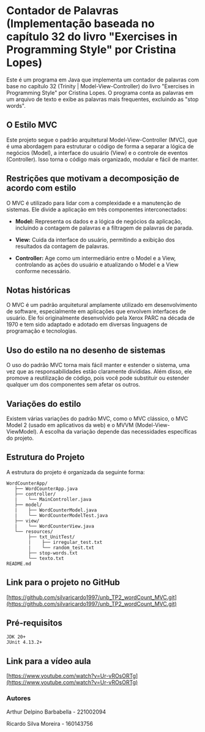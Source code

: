 # Contador de Palavras (Implementação baseada no capítulo 32 do livro "Exercises in Programming Style" por Cristina Lopes)
Este é um programa em Java que implementa um contador de palavras com base no capítulo 32 (Trinity | Model-View-Controller) do livro "Exercises in Programming Style" por Cristina Lopes. 
O programa conta as palavras em um arquivo de texto e exibe as palavras mais frequentes, excluindo as "stop words".

## O Estilo MVC
Este projeto segue o padrão arquitetural Model-View-Controller (MVC), que é uma abordagem para estruturar o código de forma a separar a lógica de negócios (Model), a interface do usuário (View) e o controle de eventos (Controller). Isso torna o código mais organizado, modular e fácil de manter.

## Restrições que motivam a decomposição de acordo com estilo
O MVC é utilizado para lidar com a complexidade e a manutenção de sistemas. Ele divide a aplicação em três componentes interconectados:

* **Model:** Representa os dados e a lógica de negócios da aplicação, incluindo a contagem de palavras e a filtragem de palavras de parada.

* **View:** Cuida da interface do usuário, permitindo a exibição dos resultados da contagem de palavras.

* **Controller:** Age como um intermediário entre o Model e a View, controlando as ações do usuário e atualizando o Model e a View conforme necessário.
  
## Notas históricas
O MVC é um padrão arquitetural amplamente utilizado em desenvolvimento de software, especialmente em aplicações que envolvem interfaces de usuário. Ele foi originalmente desenvolvido pela Xerox PARC na década de 1970 e tem sido adaptado e adotado em diversas linguagens de programação e tecnologias.

## Uso do estilo na no desenho de sistemas
O uso do padrão MVC torna mais fácil manter e estender o sistema, uma vez que as responsabilidades estão claramente divididas. Além disso, ele promove a reutilização de código, pois você pode substituir ou estender qualquer um dos componentes sem afetar os outros.
## Variações do estilo
Existem várias variações do padrão MVC, como o MVC clássico, o MVC Model 2 (usado em aplicativos da web) e o MVVM (Model-View-ViewModel). A escolha da variação depende das necessidades específicas do projeto.

## Estrutura do Projeto
A estrutura do projeto é organizada da seguinte forma:
```
WordCounterApp/
   ├── WordCounterApp.java
   ├── controller/
   |    └── MainController.java
   ├── model/
   |    ├── WordCounterModel.java
   |    └── WordCounterModelTest.java
   ├── view/
   |    └── WordCounterView.java
   └── resources/
        ├── txt_UnitTest/
        |    ├── irregular_test.txt
        |    └── random_test.txt
        ├── stop-words.txt
        └── texto.txt
README.md
```
## Link para o projeto no GitHub
[https://github.com/silvaricardo1997/unb_TP2_wordCount_MVC.git](https://github.com/silvaricardo1997/unb_TP2_wordCount_MVC.git)

## Pré-requisitos
```
JDK 20+
JUnit 4.13.2+
```

## Link para a vídeo aula

[https://www.youtube.com/watch?v=Ur-vROsORTg](https://www.youtube.com/watch?v=Ur-vROsORTg)

### Autores
Arthur Delpino Barbabella - 221002094

Ricardo Silva Moreira -  160143756

